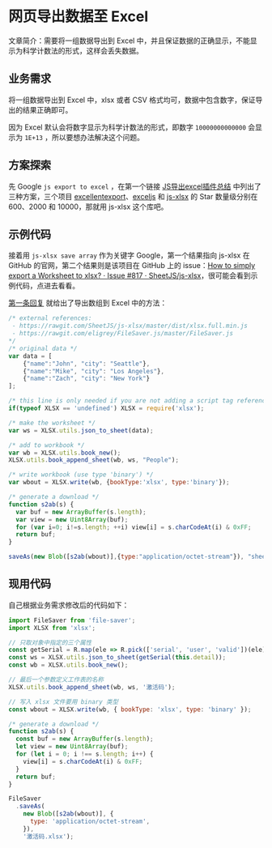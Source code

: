 # 网页导出数据至 Excel

文章简介：需要将一组数据导出到 Excel 中，并且保证数据的正确显示，不能显示为科学计数法的形式，这样会丢失数据。

## 业务需求

将一组数据导出到 Excel 中，xlsx 或者 CSV 格式均可，数据中包含数字，保证导出的结果正确即可。

因为 Excel 默认会将数字显示为科学计数法的形式，即数字 `10000000000000` 会显示为 `1E+13` ，所以要想办法解决这个问题。

## 方案探索

先 Google `js export to excel` ，在第一个链接 [JS导出excel插件总结](https://blog.csdn.net/Tianyi_liang/article/details/62893471) 中列出了三种方案，三个项目 [excellentexport](https://github.com/jmaister/excellentexport)、[exceljs](https://github.com/guyonroche/exceljs) 和 [js-xlsx](https://github.com/SheetJS/js-xlsx) 的 Star 数量级分别在 600、2000 和 10000，那就用 js-xlsx 这个库吧。

## 示例代码

接着用 `js-xlsx save array` 作为关键字 Google，第一个结果指向 js-xlsx 在 GitHub 的官网，第二个结果则是该项目在 GitHub 上的 issue：[How to simply export a Worksheet to xlsx? · Issue #817 · SheetJS/js-xlsx](https://github.com/SheetJS/js-xlsx/issues/817)，很可能会看到示例代码，点进去看看。

[第一条回复](https://github.com/SheetJS/js-xlsx/issues/817#issuecomment-331605640) 就给出了导出数组到 Excel 中的方法：

```js
/* external references:
 - https://rawgit.com/SheetJS/js-xlsx/master/dist/xlsx.full.min.js
 - https://rawgit.com/eligrey/FileSaver.js/master/FileSaver.js
*/
/* original data */
var data = [
    {"name":"John", "city": "Seattle"},
    {"name":"Mike", "city": "Los Angeles"},
    {"name":"Zach", "city": "New York"}
];

/* this line is only needed if you are not adding a script tag reference */
if(typeof XLSX == 'undefined') XLSX = require('xlsx');

/* make the worksheet */
var ws = XLSX.utils.json_to_sheet(data);

/* add to workbook */
var wb = XLSX.utils.book_new();
XLSX.utils.book_append_sheet(wb, ws, "People");

/* write workbook (use type 'binary') */
var wbout = XLSX.write(wb, {bookType:'xlsx', type:'binary'});

/* generate a download */
function s2ab(s) {
  var buf = new ArrayBuffer(s.length);
  var view = new Uint8Array(buf);
  for (var i=0; i!=s.length; ++i) view[i] = s.charCodeAt(i) & 0xFF;
  return buf;
}

saveAs(new Blob([s2ab(wbout)],{type:"application/octet-stream"}), "sheetjs.xlsx");
```

## 现用代码

自己根据业务需求修改后的代码如下：

```js
import FileSaver from 'file-saver';
import XLSX from 'xlsx';

// 只取对象中指定的三个属性
const getSerial = R.map(ele => R.pick(['serial', 'user', 'valid'])(ele));
const ws = XLSX.utils.json_to_sheet(getSerial(this.detail));
const wb = XLSX.utils.book_new();

// 最后一个参数定义工作表的名称
XLSX.utils.book_append_sheet(wb, ws, '激活码');

// 写入 xlsx 文件要用 binary 类型
const wbout = XLSX.write(wb, { bookType: 'xlsx', type: 'binary' });

/* generate a download */
function s2ab(s) {
  const buf = new ArrayBuffer(s.length);
  let view = new Uint8Array(buf);
  for (let i = 0; i !== s.length; i++) {
    view[i] = s.charCodeAt(i) & 0xFF;
  }
  return buf;
}

FileSaver
  .saveAs(
    new Blob([s2ab(wbout)], {
      type: 'application/octet-stream',
    }),
    '激活码.xlsx');
```
